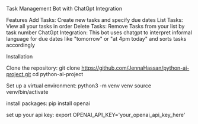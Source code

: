 Task Management Bot  with ChatGpt Integration

Features
Add Tasks: Create new tasks and specify due dates
List Tasks: View all your tasks in order
Delete Tasks: Remove Tasks from your list by task number
ChatGpt Integration: This bot uses chatgpt to interpret informal language for due dates like "tomorrow" or "at 4pm today" and sorts tasks accordingly

Installation

Clone the repository: 
git clone https://github.com/JennaHassan/python-ai-project.git
cd python-ai-project

Set up a virtual environment:
python3 -m venv venv
source venv/bin/activate

install packages:
pip install openai

set up your api key:
export OPENAI_API_KEY='your_openai_api_key_here'
